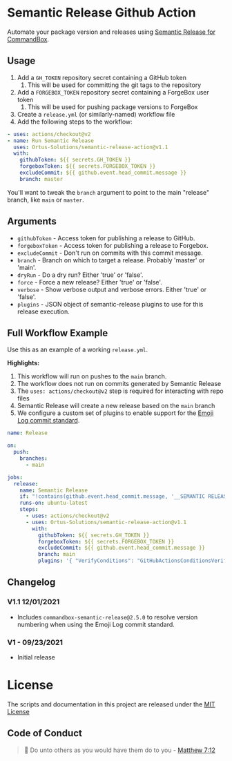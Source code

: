 # Semantic Release Github Action

Automate your package version and releases using [Semantic Release for CommandBox](https://github.com/commandbox-modules/commandbox-semantic-release).

## Usage

1. Add a `GH_TOKEN` repository secret containing a GitHub token
   1. This will be used for committing the git tags to the repository
2. Add a `FORGEBOX_TOKEN` repository secret containing a ForgeBox user token
   1. This will be used for pushing package versions to ForgeBox
3. Create a `release.yml` (or similarly-named) workflow file
4. Add the following steps to the workflow:

```yml
- uses: actions/checkout@v2
- name: Run Semantic Release
  uses: Ortus-Solutions/semantic-release-action@v1.1
  with:
    githubToken: ${{ secrets.GH_TOKEN }}
    forgeboxToken: ${{ secrets.FORGEBOX_TOKEN }}
    excludeCommit: ${{ github.event.head_commit.message }}
    branch: master
```

You'll want to tweak the `branch` argument to point to the main "release" branch, like `main` or `master`.

## Arguments

* `githubToken` - Access token for publishing a release to GitHub.
* `forgeboxToken` - Access token for publishing a release to Forgebox.
* `excludeCommit` - Don't run on commits with this commit message.
* `branch` - Branch on which to target a release. Probably 'master' or 'main'.
* `dryRun` - Do a dry run? Either 'true' or 'false'.
* `force` - Force a new release? Either 'true' or 'false'.
* `verbose` - Show verbose output and verbose errors. Either 'true' or 'false'.
* `plugins` - JSON object of semantic-release plugins to use for this release execution.

## Full Workflow Example

Use this as an example of a working `release.yml`.

**Highlights:**

1. This workflow will run on pushes to the `main` branch.
2. The workflow does not run on commits generated by Semantic Release
3. The `uses: actions/checkout@v2` step is required for interacting with repo files
4. Semantic Release will create a new release based on the `main` branch
5. We configure a custom set of plugins to enable support for the [Emoji Log commit standard](https://ahmadawais.com/emoji-log/).


```yml
name: Release

on:
  push:
    branches:
      - main

jobs:
  release:
    name: Semantic Release
    if: "!contains(github.event.head_commit.message, '__SEMANTIC RELEASE VERSION UPDATE__')"
    runs-on: ubuntu-latest
    steps:
      - uses: actions/checkout@v2
      - uses: Ortus-Solutions/semantic-release-action@v1.1
        with:
          githubToken: ${{ secrets.GH_TOKEN }}
          forgeboxToken: ${{ secrets.FORGEBOX_TOKEN }}
          excludeCommit: ${{ github.event.head_commit.message }}
          branch: main
          plugins: '{ "VerifyConditions": "GitHubActionsConditionsVerifier@commandbox-semantic-release", "FetchLastRelease": "ForgeBoxReleaseFetcher@commandbox-semantic-release", "RetrieveCommits": "JGitCommitsRetriever@commandbox-semantic-release", "ParseCommit": "EmojiLogCommitParser@commandbox-semantic-release", "FilterCommits": "DefaultCommitFilterer@commandbox-semantic-release", "AnalyzeCommits": "EmojiLogCommitAnalyzer@commandbox-semantic-release", "VerifyRelease": "NullReleaseVerifier@commandbox-semantic-release", "GenerateNotes": "GitHubMarkdownNotesGenerator@commandbox-semantic-release", "UpdateChangelog": "FileAppendChangelogUpdater@commandbox-semantic-release", "CommitArtifacts": "GitHubArtifactsCommitter@commandbox-semantic-release", "PublishRelease": "ForgeBoxReleasePublisher@commandbox-semantic-release", "PublicizeRelease": "GitHubReleasePublicizer@commandbox-semantic-release" }'
```

## Changelog

### V1.1 12/01/2021

- Includes `commandbox-semantic-release@2.5.0` to resolve version numbering when using the Emoji Log commit standard.
### V1 - 09/23/2021

- Initial release

# License

The scripts and documentation in this project are released under the [MIT License](LICENSE)

## Code of Conduct

> :book: Do unto others as you would have them do to you - [Matthew 7:12](https://www.biblegateway.com/passage/?search=matthew+7%3A12&version=NIV)